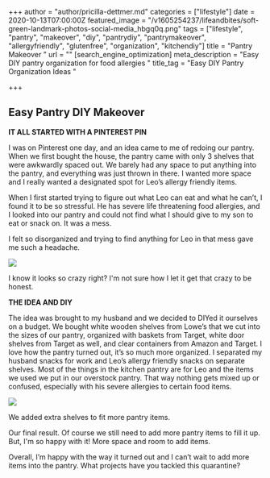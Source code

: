 +++
author = "author/pricilla-dettmer.md"
categories = ["lifestyle"]
date = 2020-10-13T07:00:00Z
featured_image = "/v1605254237/lifeandbites/soft-green-landmark-photos-social-media_hbgq0q.png"
tags = ["lifestyle", "pantry", "makeover", "diy", "pantrydiy", "pantrymakeover", "allergyfriendly", "glutenfree", "organization", "kitchendiy"]
title = "Pantry Makeover "
url = ""
[search_engine_optimization]
meta_description = "Easy DIY pantry organization for food allergies "
title_tag = "Easy DIY Pantry Organization Ideas "

+++
## **Easy Pantry DIY Makeover**

**IT ALL STARTED WITH A PINTEREST PIN**

I was on Pinterest one day, and an idea came to me of redoing our pantry. When we first bought the house, the pantry came with only 3 shelves that were awkwardly spaced out. We barely had any space to put anything into the pantry, and everything was just thrown in there. I wanted more space and I really wanted a designated spot for Leo’s allergy friendly items.

When I first started trying to figure out what Leo can eat and what he can’t, I found it to be so stressful. He has severe life threatening food allergies, and I looked into our pantry and could not find what I should give to my son to eat or snack on. It was a mess.

I felt so disorganized and trying to find anything for Leo in that mess gave me such a headache.

![](/v1605254213/lifeandbites/img_4521-2_sawuwm.jpg)

I know it looks so crazy right? I'm not sure how I let it get that crazy to be honest.

**THE IDEA AND DIY**

The idea was brought to my husband and we decided to DIYed it ourselves on a budget. We bought white wooden shelves from Lowe’s that we cut into the sizes of our pantry, organized with baskets from Target, white door shelves from Target as well, and clear containers from Amazon and Target. I love how the pantry turned out, it’s so much more organized. I separated my husband snacks for work and Leo’s allergy friendly snacks on separate shelves. Most of the things in the kitchen pantry are for Leo and the items we used we put in our overstock pantry. That way nothing gets mixed up or confused, especially with his severe allergies to certain food items.

![](/v1605254211/lifeandbites/img_4324_cnjejv.jpg)

We added extra shelves to fit more pantry items.

Our final result. Of course we still need to add more pantry items to fill it up. But, I'm so happy with it! More space and room to add items.

Overall, I’m happy with the way it turned out and I can’t wait to add more items into the pantry. What projects have you tackled this quarantine?